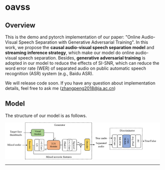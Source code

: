 # oavss

## Overview
This is the demo and pytorch implementation of our paper: "Online Audio-Visual Speech Separation with Generative Adversarial Training". In this work, we propose the **causal audio-visual speech separation model** and **streaming inference strategy**, which make our model do online audio-visual speech separation. Besides, **generative adversarial training** is adopted in our model to reduce the effects of SI-SNR, which can reduce the word error rate (WER) of separated audio on public automatic speech recognition (ASR) system (e.g., Baidu ASR).

We will release code soon. If you have any question about implementation details, feel free to ask me (zhangpeng2018@ia.ac.cn)

## Model
The structure of our model is as follows.

![](./Image/figure2.png)
****************************************************************
